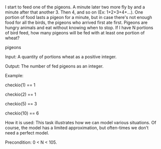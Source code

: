 I start to feed one of the pigeons. A minute later two more fly by and a minute after that another 3. Then 4, and so on (Ex: 1+2+3+4+...). One portion of food lasts a pigeon for a minute, but in case there's not enough food for all the birds, the pigeons who arrived first ate first. Pigeons are hungry animals and eat without knowing when to stop. If I have N portions of bird feed, how many pigeons will be fed with at least one portion of wheat?

pigeons

Input: A quantity of portions wheat as a positive integer.

Output: The number of fed pigeons as an integer.

Example:

checkio(1) == 1

checkio(2) == 1

checkio(5) == 3

checkio(10) == 6


How it is used: This task illustrates how we can model various situations. Of course, the model has a limited approximation, but often-times we don't need a perfect model.

Precondition: 0 < N < 105.
